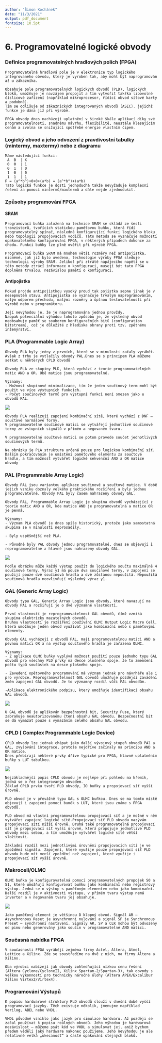 ```yaml
---
author: "Šimon Kochánek"
date: "11/3/2021"
output: pdf_document
fontsize: 10.5pt
---
```


<style type="text/css">
  body{
    font-size: 10.5pt;
  }
</style>

# 6. Programovatelné logické obvody

### Definice programovatelných hradlových polích (FPGA)

    Programovatelná hradlová pole je v elektronice typ logického integrovaného obvodu, který je vyroben tak, aby mohl být naprogramován až u zákazníka.
    
    Obsahuje pole programovatelných logických obvodů (PLD), logických bloků, umožňuje je navzájem propojit a tím vytvořit takřka libovolné číslicové zařízení (například mikroprocesor, řídící obvod síťové karty a podobně).
    Tím se odlišuje od zákaznických integrovaných obvodů (ASIC), jejichž funkce je dána již při výrobě.
    
    FPGA obvody dnes nacházejí uplatnění v široké škále aplikací díky své programovatelnosti, snadnému návrhu, flexibilitě, neustále klesajícím cenám a zvolna se snižující spotřebě energie vlastním čipem.

### Logický obvod a jeho odvození z pravdivostní tabulky (mintermy, maxtermy) nebo z diagramu

    Máme následující funkci: 
     A  B  | X 
     0  0  | 1 
     0  1  | 0 
     1  0  | 0 
     1  1  | 1 
    F = (a^*b^)+0+0+(a*b) = (a^*b^)+(a*b)
    Tato logická funkce je dosti jednoduchá takže nevyžaduje komplexní řešení za pomocí mintermů/maxtermů a dále nejde zjednodušit.

### Způsoby programování FPGA

#### SRAM

    Programovací buňka založená na technice SRAM se skládá ze šesti tranzistorů, tvořících statickou paměťovou buňku, která řídí programovatelný spínač, následně konfigurující funkci logického bloku nebo topologii propojovacích vodičů. Tato metoda se vyznačuje možností opakovatelného konfigurování FPGA, v některých případech dokonce za chodu. Funkci buňky lze plně ověřit při výrobě FPGA.
    
    Programovací buňka SRAM má mnohem větší rozměry než antipojistka, nicméně, jak již bylo uvedeno, technologie výroby FPGA sleduje technologii výroby SRAM. Jelikož při ztrátě napájecího napětí se u této metody ztrácí informace o konfiguraci, musejí být tato FPGA doplněna trvalou, nezávislou pamětí o konfiguraci.

#### Antipojistka

    Pokud projde antipojistkou vysoký proud tak pojistka sepne jinak je v nesepnutém stavu. Antipojistka se vyznačuje trvalým naprogramováním, malým odporem přechodu, malými rozměry a úplnou testovatelností při výrobě nebo v programátoru.
    
    Její nevýhodou je, že je naprogramována jednou provždy.
    Naopak potenciální výhodou tohoto způsobu je, že výsledný obvod neobsahuje paměť se souborem konfiguračních bitů (configuration bitstream), což je důležité z hlediska obrany proti tzv. zpětnému inženýrství.

### PLA (Programmable Logic Array)

    Obvody PLA byly jedny z prvních, které se v minulosti začaly vyrábět. Avšak z trhu je vytlačily obvody PAL.Dnes se s principem PLA můžeme setkat u některých CPLD obvodů
    
    Obvody PLA ze skupiny PLD, která vychází z teorie programovatelných matic AND a OR. Obě matice jsou programovatelné.
    
    Významy: 
    - Možnost skupinové minimalizace, tím že jeden součinový term mohl být použit ve více výstupních funkcích.
    - Počet součinových termů pro výstupní funkci není omezen jako u obvodů PAL.

![](images/princip_pla.png)

    Obvody PLA realizují zapojení kombinační sítě, které vychází z DNF – součtové normálové formy. 
    V programovatelné součinové matici se vytvářejí jednotlivé součinové termy ze vstupních signálů v přímém a negovaném tvaru.
    
    V programovatelné součtové matici se potom provede součet jednotlivých součinových termů.
    
    Na obrázku je PLA struktura určená pouze pro logickou kombinační síť. Dalším pokračováním je umístění paměťového elementu za součtové hradlo, a tím možnost vytvářet logické sekvenční AND a OR matice obvody

### PAL (Programmable Array Logic)

    Obvody PAL jsou variantou aplikace součinové a součtové matice. V době jejich vzniku doznaly velkého praktického rozšíření a byly jednou programovatelné. Obvody PAL byly časem nahrazeny obvody GAL.
    
    Obvody PAL, Programmable Array Logic je skupina obvodů vycházející z teorie matic AND a OR, kde matice AND je programovatelná a matice OR je pevná.
    
    Významy: 
    - Význam PLA obvodů je dnes spíše historický, protože jako samostatná skupina se v minulosti neprosadily.
      
    - Byly uspěšnější než PLA.
      
    - Původně byly PAL obvody jednou programovatelné, dnes se objevují i reprogramovatelné a hlavně jsou nahrazeny obvody GAL.

![](images/princip_pal.png)

    Podle obrázku může každý výstup použít do logického součtu maximálně 4 součinové termy. Výraz y1 má pouze dva součinové termy, v zapojení se použijí pouze dvě součinová hradla a dvě zůstanou nepoužitá. Nepoužitá součinová hradla neovlivňují výsledný výraz y1.

### GAL (Generic Array Logic)

    Obvody typu GAL, Generic Array Logic jsou obvody, které navazují na obvody PAL a rozšiřují je o dvě významné vlastnosti.
    
    První vlastností je reprogramovatelnost GAL obvodů, čímž vzniká skupina elektricky mazatelných obvodů.
    Druhou vlastností je rozšíření používání OLMC Output Logic Macro Cell, která umožňuje jeden obvod využívat jako kombinační nebo s paměťovými elementy.
    
    Obvody GAL vycházejí z obvodů PAL, mají programovatelnou matici AND a pevnou matici OR a na výstup součtového hradla je zařazena OLMC.
    
    Významy:
    - Z aplikace OLMC buňky vyplývá možnost použití pouze jednoho typu GAL obvodů pro všechny PLD prvky na desce plošného spoje. Je to zmenšení počtu typů součástek na desce plošného spoje.
     
    - Zavedení opětovného programování má význam jednak pro návrháře ale i pro výrobce. Reprogramovatelnost GAL obvodů umožňuje pozdější zavádění změn zapojení GAL obvodů. Je to významný rozdíl vůči PAL obvodům.
     
    -Aplikace elektronického podpisu, který umožňuje identifikaci obsahu GAL obvodů.

![](images/princip_gal.png)

    U GAL obvodů je aplikován bezpečnostní bit, Security Fuse, který zabraňuje neautorizovanému čtení obsahu GAL obvodu. Bezpečnostní bit se dá vymazat pouze s vymazáním celého obsahu GAL obvodu.

### CPLD ( Complex Programmable Logic Device)

    CPLD obvody lze jednak chápat jako další vývojový stupeň obvodů PAl a GAL, zvyšování integrace, protože nejdříve začínaly na principu AND a OR matice.
    Dnes přebírají některé prvky dříve typické pro FPGA, hlavně uplatněním buňky s LUT tabulkou. 

![](images/princip_cpld.png)

    Nejzákladnější popis CPLD obvodu je nejlépe při pohledu na křemík, jedná se o řez integrovaným obvodem.
    Základ CPLD prvku tvoří PLD obvody, IO buňky a propojovací síť vyšší úrovně.
    
    PLD obvod je v převážně typu GAL s OLMC buňkou. Dnes se na tomto místě objevují i zapojení pomocí buněk s LUT, které jsou známe s FPGA obvodů.
    
    PLD obvod má vlastní programovatelnou propojovací síť a je možné v něm vytvářet zapojení logické sítě.Propojovací síť PLD obvodu nazývám propojovací sítí nižší úrovně. Druhá také programovatelná propojovací síť je propojovací síť vyšší úrovně, která propojuje jednotlivé PLD obvody mezi sebou, a tím umožňuje vytvářet logické sítě větší složitosti. 
    
    Základní rozdíl mezi jednotlivými úrovněmi propojovacích sítí je ve zpoždění signálu. Zapojení, které využije pouze propojovací síť PLD obvodu bude mít menší zpoždění než zapojení, které využije i propojovací síť vyšší úrovně.

### Makrocell/OLMC

    OLMC buňka je konfigurovatelná pomocí programovatelných propojek S0 a S1, které umožňují konfigurovat buňku jako kombinační nebo registrový výstup. Jedná se o výstup s paměťovým elementem nebo jako kombinační. Další rozdíl je v aktivnosti výstupu, v přímém tvaru výstup nemá invertor a v negovaném tvaru jej obsahuje.

![](images/princip_macrocell.png)

    Jako paměťový element je většinou D klopný obvod. Signál AR – Asynchronous Reset je asynchronní nulování a signál SP je Synchronous Preset – synchronní nastavení. Signály AR, SP a CLK mohou být odvozeny od pinu nebo generovány jako součin v programovatelné AND matici. 

### Současná nabídka FPGA

    V současnosti FPGA vyrábějí zejména firmy Actel, Altera, Atmel, Lattice a Xilinx. Zde se soustředíme na dvě z nich, na firmy Altera a Xilinx.
    
    Oba výrobci nabízejí jak obvody zohledňující nízkou cenu řešení (Altera Cyclone/CycloneII, Xilinx Spartan-2/Spartan-3), tak obvody s velkou výkonností pro technicky náročné úlohy (Altera APEX/Excalibur Xilinx Virtex2/Virtex4).

### Programování Výstupů

    K popisu hardwarové struktury PLD obvodů slouží v dnešní době vyšší programovací jazyky. Těch existuje několik, jmenujme například Verilog, ABEL nebo VHDL.
    
    VHDL původně vzniklo jako jazyk pro simulace hardwaru. Až později se začal používat k popisu reálných obvodů. Jeho výhodou je hardwarová nezávislost – můžeme psát kód ve VHDL a simulovat jej, aniž bychom předem věděli jaký hardware nakonec použijeme. Jeho nevýhodou je ale relativně velká „ukecanost“ a časté opakování stejných bloků.

